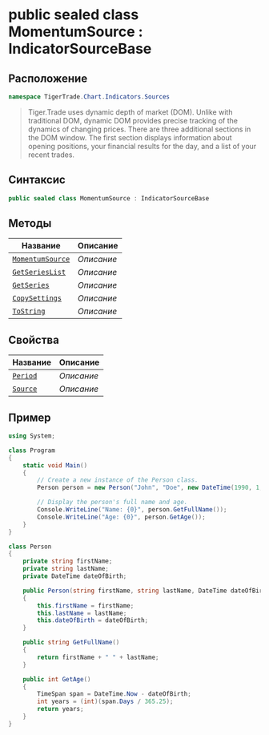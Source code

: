 
# public sealed class MomentumSource : IndicatorSourceBase
## Расположение
```csharp
namespace TigerTrade.Chart.Indicators.Sources
```



> Tiger.Trade uses dynamic depth of market (DOM). Unlike with traditional DOM, dynamic DOM provides precise tracking of the dynamics of changing prices. There are three additional sections in the DOM window. The first section displays information about opening positions, your financial results for the day, and a list of your recent trades.

## Синтаксис
```csharp
public sealed class MomentumSource : IndicatorSourceBase
```


## Методы
| Название | Описание |
| --- | --- |
| [`MomentumSource`](./MomentumSource.cs/Методы/MomentumSource.md) | *Описание* |
| [`GetSeriesList`](./MomentumSource.cs/Методы/GetSeriesList.md) | *Описание* |
| [`GetSeries`](./MomentumSource.cs/Методы/GetSeries.md) | *Описание* |
| [`CopySettings`](./MomentumSource.cs/Методы/CopySettings.md) | *Описание* |
| [`ToString`](./MomentumSource.cs/Методы/ToString.md) | *Описание* |

## Свойства
| Название | Описание |
| --- | --- |
| [`Period`](./MomentumSource.cs/Свойства/Period.md) | *Описание* |
| [`Source`](./MomentumSource.cs/Свойства/Source.md) | *Описание* |


## Пример
```csharp
using System;

class Program
{
    static void Main()
    {
        // Create a new instance of the Person class.
        Person person = new Person("John", "Doe", new DateTime(1990, 1, 1));

        // Display the person's full name and age.
        Console.WriteLine("Name: {0}", person.GetFullName());
        Console.WriteLine("Age: {0}", person.GetAge());
    }
}

class Person
{
    private string firstName;
    private string lastName;
    private DateTime dateOfBirth;

    public Person(string firstName, string lastName, DateTime dateOfBirth)
    {
        this.firstName = firstName;
        this.lastName = lastName;
        this.dateOfBirth = dateOfBirth;
    }

    public string GetFullName()
    {
        return firstName + " " + lastName;
    }

    public int GetAge()
    {
        TimeSpan span = DateTime.Now - dateOfBirth;
        int years = (int)(span.Days / 365.25);
        return years;
    }
}
```

